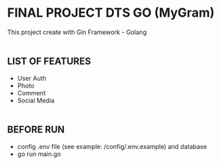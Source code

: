 # FINAL PROJECT DTS GO (MyGram)

This project create with Gin Framework - Golang
<br><br>

## LIST OF FEATURES
- User Auth
- Photo
- Comment
- Social Media
<br><br>

## BEFORE RUN
- config .env file (see example: /config/.env.example) and database 
- go run main.go